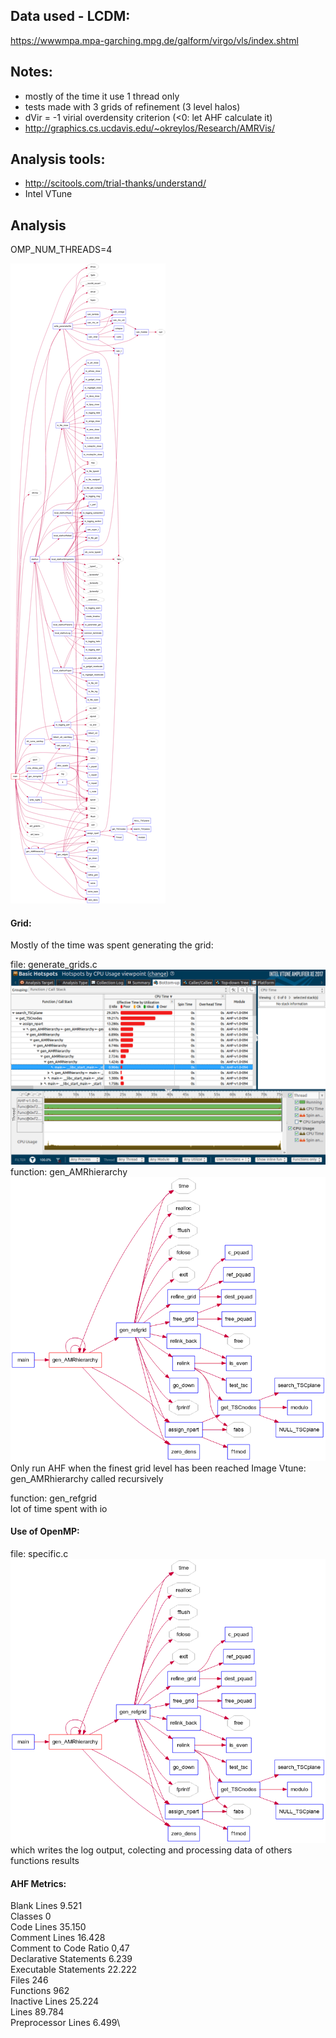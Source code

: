 ## Data used - LCDM: 
https://wwwmpa.mpa-garching.mpg.de/galform/virgo/vls/index.shtml

## Notes: 
* mostly of the time it use 1 thread only 
* tests made with 3 grids of refinement (3 level halos)
* dVir = -1 virial overdensity criterion (<0: let AHF calculate it)
* http://graphics.cs.ucdavis.edu/~okreylos/Research/AMRVis/ 

## Analysis tools: 

* http://scitools.com/trial-thanks/understand/ 
* Intel VTune

## Analysis

OMP_NUM_THREADS=4

![main](images/Butterfly-main.png?raw=true "Butterfly Graphical View based on main.c")

#### Grid:

Mostly of the time was spent generating the grid: </br>

file: generate_grids.c </br>
![vtune](images/AHFVtune.png?raw=true "vtune")
function: gen_AMRhierarchy</br>
![AMRhierarchy](images/Butterfly-gen_AMRhierarchy.png?raw=true "Butterfly Graphical View of function gen_AMRhierarchy.c")
Only run AHF when the finest grid level has been reached 
Image Vtune: gen_AMRhierarchy called recursively 


function: gen_refgrid\
lot of time spent with io

#### Use of OpenMP:
file: specific.c </br>
![specific](images/Butterfly-gen_AMRhierarchy.png?raw=true "Butterfly Graphical View of function specific.c")
which writes the log output, colecting and processing data of others functions results

#### AHF Metrics: 
Blank Lines 9.521\
Classes 0\
Code Lines 35.150\
Comment Lines 16.428\
Comment to Code Ratio 0,47\
Declarative Statements 6.239\
Executable Statements 22.222\
Files 246\
Functions 962\
Inactive Lines 25.224\
Lines 89.784\
Preprocessor Lines 6.499\
